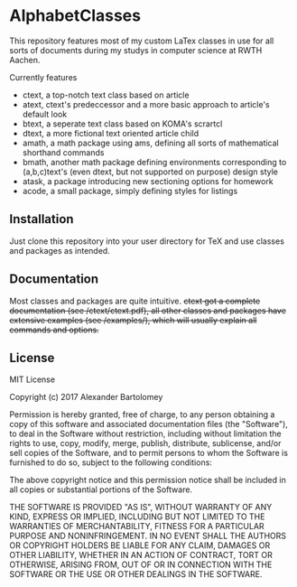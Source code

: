 # AlphabetClasses


This repository features most of my custom LaTex classes in use for all sorts
of documents during my studys in computer science at RWTH Aachen.

Currently features
*   ctext, a top-notch text class based on article
*   atext, ctext's predeccessor and a more basic approach to article's default look
*   btext, a seperate text class based on KOMA's scrartcl
*   dtext, a more fictional text oriented article child
*   amath, a math package using ams, defining all sorts of mathematical shorthand commands
*   bmath, another math package defining environments corresponding to (a,b,c)text's (even dtext, but not supported on purpose) design style
*   atask, a package introducing new sectioning options for homework
*   acode, a small package, simply defining styles for listings

## Installation

Just clone this repository into your user directory for TeX and use classes and packages as intended.

## Documentation

Most classes and packages are quite intuitive. ~~ctext got a complete documentation (see /ctext/ctext.pdf), all other classes and packages have extensive examples (see /examples/), which will usually explain all commands and options.~~

## License

MIT License

Copyright (c) 2017 Alexander Bartolomey

Permission is hereby granted, free of charge, to any person obtaining a copy
of this software and associated documentation files (the "Software"), to deal
in the Software without restriction, including without limitation the rights
to use, copy, modify, merge, publish, distribute, sublicense, and/or sell
copies of the Software, and to permit persons to whom the Software is
furnished to do so, subject to the following conditions:

The above copyright notice and this permission notice shall be included in all
copies or substantial portions of the Software.

THE SOFTWARE IS PROVIDED "AS IS", WITHOUT WARRANTY OF ANY KIND, EXPRESS OR
IMPLIED, INCLUDING BUT NOT LIMITED TO THE WARRANTIES OF MERCHANTABILITY,
FITNESS FOR A PARTICULAR PURPOSE AND NONINFRINGEMENT. IN NO EVENT SHALL THE
AUTHORS OR COPYRIGHT HOLDERS BE LIABLE FOR ANY CLAIM, DAMAGES OR OTHER
LIABILITY, WHETHER IN AN ACTION OF CONTRACT, TORT OR OTHERWISE, ARISING FROM,
OUT OF OR IN CONNECTION WITH THE SOFTWARE OR THE USE OR OTHER DEALINGS IN THE
SOFTWARE.
